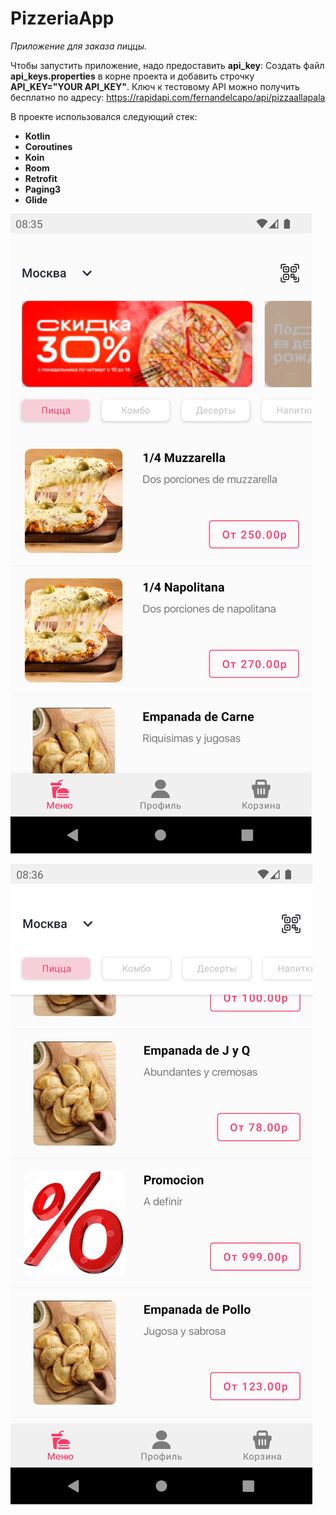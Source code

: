 # PizzeriaApp
*Приложение для заказа пиццы.*

Чтобы запустить приложение, надо предоставить **api_key**:
Создать файл **api_keys.properties** в корне проекта и добавить строчку **API_KEY="YOUR API_KEY"**.
Ключ к тестовому API можно получить бесплатно по адресу: https://rapidapi.com/fernandelcapo/api/pizzaallapala

В проекте использовался следующий стек:
 - **Kotlin**
 - **Coroutines**
 - **Koin**
 - **Room**
 - **Retrofit**
 - **Paging3**
 - **Glide**

![Главный экран - expanded](https://github.com/KPhili/PizzeriaApp/blob/master/screenshots/screen1.png)

![Главный экран - collapsed](https://github.com/KPhili/PizzeriaApp/blob/master/screenshots/screen2.png)
